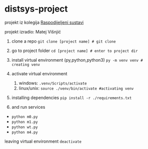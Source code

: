 # distsys-project

projekt iz kolegija [Raspodijeljeni sustavi](https://e-ucenje.unipu.hr/course/view.php?id=6476)

projekt izradio: Matej Višnjić

1. clone a repo
   `git clone [project name] # git clone`
2. go to project folder
   `cd [project name] # enter to project dir`
3. install virtual environment (py,python,python3)
   `py -m venv venv # creating venv`

4. activate virtual environment

   1. windows:
      `.venv/Scripts/activate`
   2. linux/unix:
      `source ./venv/bin/activate #activating venv`

5. installing dependencies
   `pip install -r ./requirements.txt`

6. and run services

- `python m0.py`
- `python m1.py`
- `python wt.py`
- `python m4.py`

leaving virtual environment
`deactivate`
